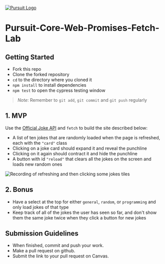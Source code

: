 [![Pursuit Logo](https://avatars1.githubusercontent.com/u/5825944?s=200&v=4)](https://pursuit.org)

# Pursuit-Core-Web-Promises-Fetch-Lab

## Getting Started

- Fork this repo
- Clone the forked repository
- `cd` to the directory where you cloned it
- `npm install` to install dependencies
- `npm test` to open the cypress testing window

> _Note_: Remember to `git add`, `git commit` and `git push` regularly

## 1. MVP

Use the [Official Joke API](https://github.com/15Dkatz/official_joke_api) and `fetch` to build the site described below:

- A list of ten jokes that are randomly loaded when the page is refreshed, each with the `"card"` class
- Clicking on a joke card should expand it and reveal the punchline
- Clicking on it again should contract it and hide the punchline
- A button with id `"reload"` that clears all the jokes on the screen and loads new random ones

![Recording of refreshing and then clicking some jokes tiles](https://user-images.githubusercontent.com/3335181/108989743-ef167b80-7663-11eb-8ee8-a1e4d34cc960.gif)

## 2. Bonus

- Have a select at the top for either `general`, `random`, or `programming` and only load jokes of that type
- Keep track of all of the jokes the user has seen so far, and don't show them the same joke twice when they click a button for new jokes

## Submission Guidelines

- When finished, commit and push your work.
- Make a pull request on github.
- Submit the link to your pull request on Canvas.
